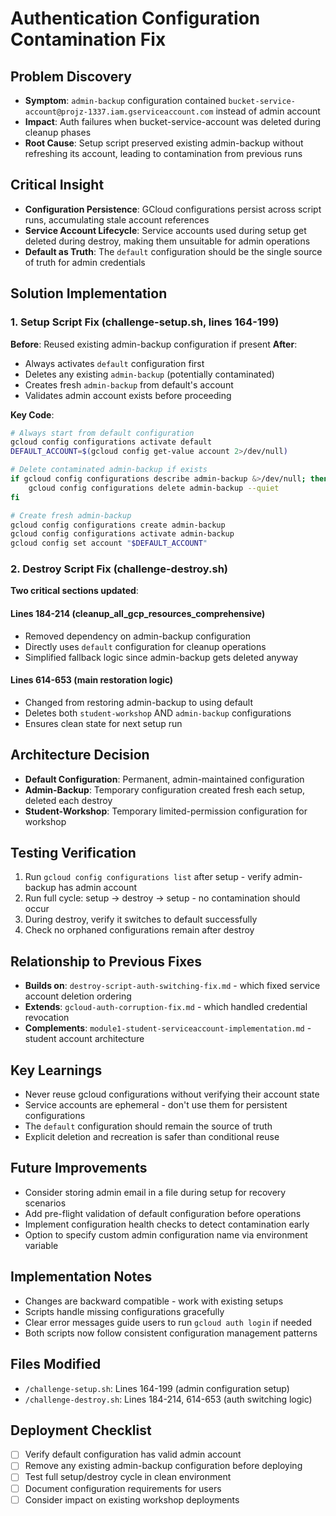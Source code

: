 # Authentication Configuration Contamination Fix

## Problem Discovery
- **Symptom**: `admin-backup` configuration contained `bucket-service-account@projz-1337.iam.gserviceaccount.com` instead of admin account
- **Impact**: Auth failures when bucket-service-account was deleted during cleanup phases
- **Root Cause**: Setup script preserved existing admin-backup without refreshing its account, leading to contamination from previous runs

## Critical Insight
- **Configuration Persistence**: GCloud configurations persist across script runs, accumulating stale account references
- **Service Account Lifecycle**: Service accounts used during setup get deleted during destroy, making them unsuitable for admin operations
- **Default as Truth**: The `default` configuration should be the single source of truth for admin credentials

## Solution Implementation

### 1. Setup Script Fix (challenge-setup.sh, lines 164-199)
**Before**: Reused existing admin-backup configuration if present
**After**: 
- Always activates `default` configuration first
- Deletes any existing `admin-backup` (potentially contaminated)
- Creates fresh `admin-backup` from default's account
- Validates admin account exists before proceeding

**Key Code**:
```bash
# Always start from default configuration
gcloud config configurations activate default
DEFAULT_ACCOUNT=$(gcloud config get-value account 2>/dev/null)

# Delete contaminated admin-backup if exists
if gcloud config configurations describe admin-backup &>/dev/null; then
    gcloud config configurations delete admin-backup --quiet
fi

# Create fresh admin-backup
gcloud config configurations create admin-backup
gcloud config configurations activate admin-backup
gcloud config set account "$DEFAULT_ACCOUNT"
```

### 2. Destroy Script Fix (challenge-destroy.sh)
**Two critical sections updated**:

#### Lines 184-214 (cleanup_all_gcp_resources_comprehensive)
- Removed dependency on admin-backup configuration
- Directly uses `default` configuration for cleanup operations
- Simplified fallback logic since admin-backup gets deleted anyway

#### Lines 614-653 (main restoration logic)
- Changed from restoring admin-backup to using default
- Deletes both `student-workshop` AND `admin-backup` configurations
- Ensures clean state for next setup run

## Architecture Decision
- **Default Configuration**: Permanent, admin-maintained configuration
- **Admin-Backup**: Temporary configuration created fresh each setup, deleted each destroy
- **Student-Workshop**: Temporary limited-permission configuration for workshop

## Testing Verification
1. Run `gcloud config configurations list` after setup - verify admin-backup has admin account
2. Run full cycle: setup → destroy → setup - no contamination should occur
3. During destroy, verify it switches to default successfully
4. Check no orphaned configurations remain after destroy

## Relationship to Previous Fixes
- **Builds on**: `destroy-script-auth-switching-fix.md` - which fixed service account deletion ordering
- **Extends**: `gcloud-auth-corruption-fix.md` - which handled credential revocation
- **Complements**: `module1-student-serviceaccount-implementation.md` - student account architecture

## Key Learnings
- Never reuse gcloud configurations without verifying their account state
- Service accounts are ephemeral - don't use them for persistent configurations
- The `default` configuration should remain the source of truth
- Explicit deletion and recreation is safer than conditional reuse

## Future Improvements
- Consider storing admin email in a file during setup for recovery scenarios
- Add pre-flight validation of default configuration before operations
- Implement configuration health checks to detect contamination early
- Option to specify custom admin configuration name via environment variable

## Implementation Notes
- Changes are backward compatible - work with existing setups
- Scripts handle missing configurations gracefully
- Clear error messages guide users to run `gcloud auth login` if needed
- Both scripts now follow consistent configuration management patterns

## Files Modified
- `/challenge-setup.sh`: Lines 164-199 (admin configuration setup)
- `/challenge-destroy.sh`: Lines 184-214, 614-653 (auth switching logic)

## Deployment Checklist
- [ ] Verify default configuration has valid admin account
- [ ] Remove any existing admin-backup configuration before deploying
- [ ] Test full setup/destroy cycle in clean environment
- [ ] Document configuration requirements for users
- [ ] Consider impact on existing workshop deployments